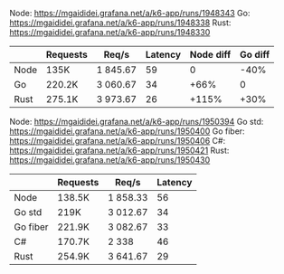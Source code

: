 Node: https://mgaididei.grafana.net/a/k6-app/runs/1948343
Go: https://mgaididei.grafana.net/a/k6-app/runs/1948338
Rust: https://mgaididei.grafana.net/a/k6-app/runs/1948330

|      | Requests | Req/s    | Latency | Node diff | Go diff |
| ---- | -------- | -------- | ------- | --------- | ------- |
| Node | 135K     | 1 845.67 | 59      | 0         | -40%    |
| Go   | 220.2K   | 3 060.67 | 34      | +66%      | 0       |
| Rust | 275.1K   | 3 973.67 | 26      | +115%     | +30%    |

Node: https://mgaididei.grafana.net/a/k6-app/runs/1950394
Go std: https://mgaididei.grafana.net/a/k6-app/runs/1950400
Go fiber: https://mgaididei.grafana.net/a/k6-app/runs/1950406
C#: https://mgaididei.grafana.net/a/k6-app/runs/1950421
Rust: https://mgaididei.grafana.net/a/k6-app/runs/1950430

|          | Requests | Req/s    | Latency |
| -------- | -------- | -------- | ------- |
| Node     | 138.5K   | 1 858.33 | 56      |
| Go std   | 219K     | 3 012.67 | 34      |
| Go fiber | 221.9K   | 3 082.67 | 33      |
| C#       | 170.7K   | 2 338    | 46      |
| Rust     | 254.9K   | 3 641.67 | 29      |
